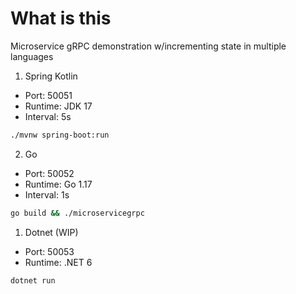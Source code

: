 # What is this
Microservice gRPC demonstration w/incrementing state in multiple languages

1. Spring Kotlin
- Port: 50051
- Runtime: JDK 17
- Interval: 5s
 
```sh
./mvnw spring-boot:run
```

2. Go
- Port: 50052
- Runtime: Go 1.17
- Interval: 1s

```sh
go build && ./microservicegrpc
```

1. Dotnet (WIP)
- Port: 50053
- Runtime: .NET 6

```
dotnet run
```